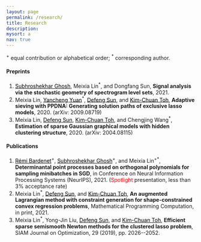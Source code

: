 ```yaml
---
layout: page
permalink: /research/
title: Research
description: 
mysort: a
nav: true
---
```


<sup>+</sup> equal contribution or alphabetical order; <sup>*</sup> corresponding author.

<h4>Preprints</h4>

1. <a href="https://subhro-ghosh.github.io/" style="color: black; text-decoration: underline;"> Subhroshekhar Ghosh</a>, Meixia Lin<sup>*</sup>, and Dongfang Sun, <strong>Signal analysis via the stochastic geometry of spectrogram level sets</strong>, 2021.
2. Meixia Lin, <a href="https://sites.google.com/site/yuanyanchengpaul/home" style="color: black; text-decoration: underline;"> Yancheng Yuan</a><sup>*</sup>, <a href="https://www.polyu.edu.hk/ama/profile/dfsun/" style="color: black; text-decoration: underline;"> Defeng Sun</a>, and <a href="https://blog.nus.edu.sg/mattohkc/" style="color: black; text-decoration: underline;"> Kim-Chuan Toh</a>, <strong>Adaptive sieving with PPDNA: Generating solution paths of exclusive lasso models</strong>, 2020. (arXiv: 2009.08719)
3. Meixia Lin, <a href="https://www.polyu.edu.hk/ama/profile/dfsun/" style="color: black; text-decoration: underline;"> Defeng Sun</a>, <a href="https://blog.nus.edu.sg/mattohkc/" style="color: black; text-decoration: underline;"> Kim-Chuan Toh</a>, and Chengjing Wang<sup>*</sup>, <strong>Estimation of sparse Gaussian graphical models with hidden clustering structure</strong>, 2020. (arXiv: 2004.08115)


<h4>Publications</h4>

1. <a href="https://rbardenet.github.io/" style="color: black; text-decoration: underline;"> Rémi Bardenet</a><sup>+</sup>, <a href="https://subhro-ghosh.github.io/" style="color: black; text-decoration: underline;"> Subhroshekhar Ghosh</a><sup>+</sup>, and Meixia Lin<sup>+*</sup>, <strong>Determinantal point processes based on orthogonal polynomials for sampling minibatches in SGD</strong>, in Conference on Neural Information Processing Systems (NeurIPS), 2021. (<span style="color:red">Spotlight</span> presentation, less than 3% acceptance rate)
2. Meixia Lin<sup>*</sup>, <a href="https://www.polyu.edu.hk/ama/profile/dfsun/" style="color: black; text-decoration: underline;"> Defeng Sun</a>, and <a href="https://blog.nus.edu.sg/mattohkc/" style="color: black; text-decoration: underline;"> Kim-Chuan Toh</a>, <strong>An augmented Lagrangian method with constraint generation for shape-constrained convex regression problems</strong>, Mathematical Programming Computation, in print, 2021.
3. Meixia Lin<sup>*</sup>, Yong-Jin Liu, <a href="https://www.polyu.edu.hk/ama/profile/dfsun/" style="color: black; text-decoration: underline;"> Defeng Sun</a>, and <a href="https://blog.nus.edu.sg/mattohkc/" style="color: black; text-decoration: underline;"> Kim-Chuan Toh</a>, <strong>Efficient sparse semismooth Newton methods for the clustered lasso problem</strong>, SIAM Journal on Optimization, 29 (2019), pp. 2026--2052.

